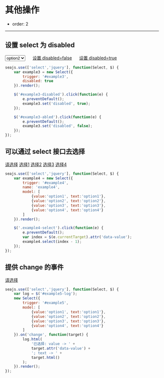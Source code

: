 # 其他操作

- order: 2

----

<link rel="stylesheet" href="../src/select.css" />


## 设置 select 为 disabled

<select id="example3">
    <option value="option1">option1</option>
    <option value="option2" selected="selected">option2</option>
</select>
<a href="#" id="example3-abled" style="margin-left:20px;">设置 disabled=false</a>
<a href="#" id="example3-disabled" style="margin-left:20px;">设置 disabled=true</a>

````javascript
seajs.use(['select','jquery'], function(Select, $) {
    var example3 = new Select({
        trigger: '#example3',
        disabled: true
    }).render();

    $('#example3-disabled').click(function(e) {
        e.preventDefault();
        example3.set('disabled', true);
    });

    $('#example3-abled').click(function(e) {
        e.preventDefault();
        example3.set('disabled', false);
    });
});
````

## 可以通过 select 接口去选择

<a href="#" id="example4">请选择</a>
<a href="#" class="example4-select" data-value="1">选择1</a>
<a href="#" class="example4-select" data-value="2">选择2</a>
<a href="#" class="example4-select" data-value="3">选择3</a>
<a href="#" class="example4-select" data-value="4">选择4</a>


````javascript
seajs.use(['select','jquery'], function(Select, $) {
    var example4 = new Select({
        trigger: '#example4',
        name: 'example4',
        model: [
            {value:'option1', text:'option1'},
            {value:'option2', text:'option2'},
            {value:'option3', text:'option3'},
            {value:'option4', text:'option4'}
        ]
    }).render();

    $('.example4-select').click(function(e) {
        e.preventDefault();
        var index = $(e.currentTarget).attr('data-value');
        example4.select(index - 1);
    });
});
````

## 提供 change 的事件

<a href="#" id="example5">请选择</a>
<span id="example5-log"></span>

````javascript
seajs.use(['select','jquery'], function(Select, $) {
    var log = $('#example5-log');
    new Select({
        trigger: '#example5',
        model: [
            {value:'option1', text:'option1'},
            {value:'option2', text:'option2'},
            {value:'option3', text:'option3'},
            {value:'option4', text:'option4'}
        ]
    }).on('change', function(target) {
        log.html(
            '已选择: value -> ' + 
            target.attr('data-value') +
            '; text -> ' +
            target.html()
        );
    }).render();
});
````

